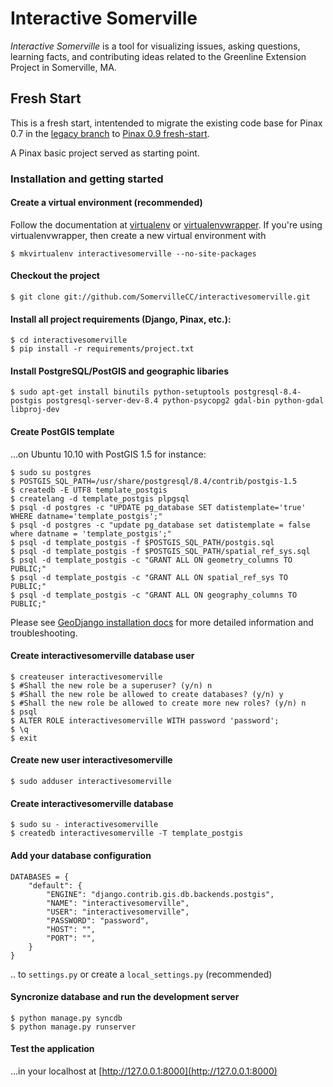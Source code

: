 # Interactive Somerville #

_Interactive Somerville_ is a tool for visualizing issues, asking questions, learning facts, and contributing ideas related to the Greenline Extension Project in Somerville, MA.

## Fresh Start ##

This is a fresh start, intentended to migrate the existing code base for Pinax 0.7 in the [legacy branch](https://github.com/SomervilleCC/interactivesomerville/tree/legacy) to [Pinax 0.9 fresh-start](https://github.com/pinax/pinax/tree/fresh-start).

A Pinax basic project served as starting point.

### Installation and getting started ###

#### Create a virtual environment (recommended)

Follow the documentation at [virtualenv](http://www.virtualenv.org/) or [virtualenvwrapper](http://pypi.python.org/pypi/virtualenvwrapper). If you're using virtualenvwrapper, then create a new virtual environment with

    $ mkvirtualenv interactivesomerville --no-site-packages

#### Checkout the project

    $ git clone git://github.com/SomervilleCC/interactivesomerville.git

#### Install all project requirements (Django, Pinax, etc.):

    $ cd interactivesomerville
    $ pip install -r requirements/project.txt

#### Install PostgreSQL/PostGIS and geographic libaries

    $ sudo apt-get install binutils python-setuptools postgresql-8.4-postgis postgresql-server-dev-8.4 python-psycopg2 gdal-bin python-gdal libproj-dev

#### Create PostGIS template

...on Ubuntu 10.10 with PostGIS 1.5 for instance:

    $ sudo su postgres
    $ POSTGIS_SQL_PATH=/usr/share/postgresql/8.4/contrib/postgis-1.5
    $ createdb -E UTF8 template_postgis
    $ createlang -d template_postgis plpgsql
    $ psql -d postgres -c "UPDATE pg_database SET datistemplate='true' WHERE datname='template_postgis';"
    $ psql -d postgres -c "update pg_database set datistemplate = false where datname = 'template_postgis';"
    $ psql -d template_postgis -f $POSTGIS_SQL_PATH/postgis.sql
    $ psql -d template_postgis -f $POSTGIS_SQL_PATH/spatial_ref_sys.sql
    $ psql -d template_postgis -c "GRANT ALL ON geometry_columns TO PUBLIC;"
    $ psql -d template_postgis -c "GRANT ALL ON spatial_ref_sys TO PUBLIC;"
    $ psql -d template_postgis -c "GRANT ALL ON geography_columns TO PUBLIC;"

Please see [GeoDjango installation docs](https://docs.djangoproject.com/en/1.3/ref/contrib/gis/install/) for more detailed information and troubleshooting.

#### Create interactivesomerville database user

    $ createuser interactivesomerville
    $ #Shall the new role be a superuser? (y/n) n
    $ #Shall the new role be allowed to create databases? (y/n) y
    $ #Shall the new role be allowed to create more new roles? (y/n) n
    $ psql
    $ ALTER ROLE interactivesomerville WITH password 'password';
    $ \q
    $ exit

#### Create new user interactivesomerville

    $ sudo adduser interactivesomerville

#### Create interactivesomerville database

    $ sudo su - interactivesomerville
    $ createdb interactivesomerville -T template_postgis

#### Add your database configuration

    DATABASES = {
	    "default": {
	        "ENGINE": "django.contrib.gis.db.backends.postgis",
	        "NAME": "interactivesomerville",
	        "USER": "interactivesomerville",
	        "PASSWORD": "password",
	        "HOST": "",
	        "PORT": "",
	    }
	}

.. to `settings.py` or create a `local_settings.py` (recommended)

#### Syncronize database and run the development server

    $ python manage.py syncdb
    $ python manage.py runserver

#### Test the application

...in your localhost at [http://127.0.0.1:8000](http://127.0.0.1:8000)
